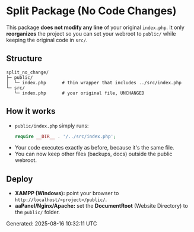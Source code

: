# Split Package (No Code Changes)

This package **does not modify any line** of your original `index.php`.
It only **reorganizes** the project so you can set your webroot to `public/`
while keeping the original code in `src/`.

## Structure
```
split_no_change/
├─ public/
│  └─ index.php      # thin wrapper that includes ../src/index.php
└─ src/
   └─ index.php      # your original file, UNCHANGED
```

## How it works
- `public/index.php` simply runs:
  ```php
  require __DIR__ . '/../src/index.php';
  ```
- Your code executes exactly as before, because it's the same file.
- You can now keep other files (backups, docs) outside the public webroot.

## Deploy
- **XAMPP (Windows):** point your browser to `http://localhost/<project>/public/`.
- **aaPanel/Nginx/Apache:** set the **DocumentRoot** (Website Directory) to the `public/` folder.

Generated: 2025-08-16 10:32:11 UTC
